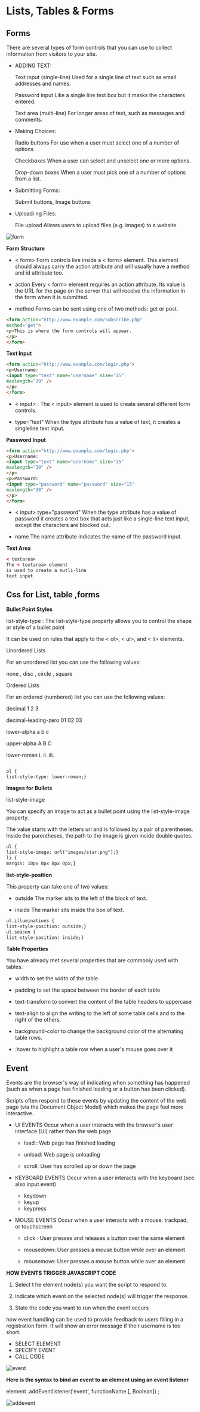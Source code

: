 
# Lists, Tables & Forms

## Forms

There are several types of form controls that
you can use to collect information from visitors
to your site.

* ADDING TEXT:

   Text input (single-line)
    Used for a single line of text such
    as email addresses and names. 

    Password input
 Like a single line text box but it
 masks the characters entered.

   Text area (multi-line)
    For longer areas of text, such as
    messages and comments.

* Making Choices:

    Radio buttons
    For use when a user must select
    one of a number of options

    Checkboxes
    When a user can select and
    unselect one or more options.
    
     Drop-down boxes
    When a user must pick one of a
    number of options from a list.


*  Submitting Forms:

    Submit buttons, Image buttons

*  Uploadi ng Files:

    File upload
    Allows users to upload files
    (e.g. images) to a website.


![form](https://www.researchgate.net/profile/Salah-Alkhafaji/publication/318561240/figure/fig4/AS:631677474840580@1527615054215/Form-to-input-data-62-Teaching-Resource.png)


**Form Structure**

* < form>
Form controls live inside a
< form> element. This element
should always carry the action
attribute and will usually have a
method and id attribute too.

    
* action
Every < form> element requires
an action attribute. Its value
is the URL for the page on the
server that will receive the
information in the form when it
is submitted.

* method
Forms can be sent using one of
two methods: get or post.

```html
<form action="http://www.example.com/subscribe.php"
method="get">
<p>This is where the form controls will appear.
</p>
</form>

```

**Text Input**

```html 
<form action="http://www.example.com/login.php">
<p>Username:
<input type="text" name="username" size="15"
maxlength="30" />
</p>
</form>
```
* < input> : The < input> element is used
to create several different form
controls.

* type="text"
When the type attribute has a
value of text, it creates a singleline
text input.

**Password Input**

```html
<form action="http://www.example.com/login.php">
<p>Username:
<input type="text" name="username" size="15"
maxlength="30" />
</p>
<p>Password:
<input type="password" name="password" size="15"
maxlength="30" />
</p>
</form>

```

* < input>
type="password"
When the type attribute has
a value of password it creates
a text box that acts just like a
single-line text input, except
the characters are blocked out.

* name
The name attribute indicates
the name of the password input.


**Text Area**

```html
< textarea>
The < textarea> element
is used to create a mutli-line
text input

```

## Css for List, table ,forms

**Bullet Point Styles**

list-style-type : The list-style-type property
allows you to control the shape
or style of a bullet point

It can be used on rules that
apply to the < ol>, < ul>, and < li>
elements.

Unordered Lists

For an unordered list you can use
the following values:

none ,
disc ,
circle ,
square

Ordered Lists

For an ordered (numbered) list
you can use the following values:

decimal
1 2 3

decimal-leading-zero
01 02 03

lower-alpha
a b c

upper-alpha
A B C

lower-roman
i. ii. iii.


```html 

ol {
list-style-type: lower-roman;}
```

**Images for Bullets**

list-style-image

You can specify an image to act
as a bullet point using the
list-style-image property.

The value starts with the letters
url and is followed by a pair
of parentheses. Inside the
parentheses, the path to the
image is given inside double
quotes.


```html
ul {
list-style-image: url("images/star.png");}
li {
margin: 10px 0px 0px 0px;}

```

**list-style-position**

This property can take one of
two values:

* outside
    The marker sits to the left of the
    block of text. 

* inside
  The marker sits inside the box of
  text.


```html 
ul.illuminations {
list-style-position: outside;}
ul.season {
list-style-position: inside;}
```

**Table Properties**

You have already met several
properties that are commonly
used with tables.

* width to set the width of the
table

* padding to set the space
between the border of each table

* text-transform to convert the
content of the table headers to
uppercase

* text-align to align the writing
to the left of some table cells and
to the right of the others.

* background-color to change
the background color of the
alternating table rows.

* :hover to highlight a table row
when a user's mouse goes over it

## Event

Events are the browser's way of indicating when
something has happened (such as when a page has
finished loading or a button has been clicked).

Scripts often respond to these events by updating the content of the web page (via the
Document Object Model) which makes the page feel more interactive.

* UI EVENTS Occur when a user interacts with the browser's user interface (UI) rather than the web page

    * load : Web page has finished loading
    
    * unload: Web page is unloading
    
    * scroll: User has scrolled up or down the page

* KEYBOARD EVENTS Occur when a user interacts with the keyboard (see also input event)

    * keydown
    * keyup
    * keypress

* MOUSE EVENTS Occur when a user interacts with a mouse. trackpad, or touchscreen

    * click : User presses and releases a button over the same element

    * mousedown: User presses a mouse button while over an element

    * mousemove: User presses a mouse button while over an element

**HOW EVENTS TRIGGER
JAVASCRIPT CODE**

1. Select t he element
node(s) you want the
script to respond to.

2. Indicate which event on
the selected node(s) will
trigger the response.

3. State the code you want
to run when the event
occurs

how event handling can be used to provide feedback to
users filling in a registration form. It will show an error message if their
username is too short.

* SELECT ELEMENT
* SPEC!FY EVENT
* CALL CODE

![event](https://data-flair.training/blogs/wp-content/uploads/sites/2/2019/07/Ways-of-Using-JavaScript-Events-1200x720.png)

**Here is the syntax to bind an event to an element using an event listener**

element .addEventlistener('event', functionName [, Boolean]) ;

![addevent](https://cdn.tutsplus.com/active/uploads/legacy/flashtuts/074_EventListenersBasics/1.jpg)






